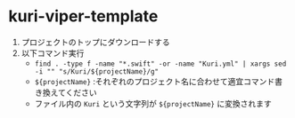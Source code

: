 # kuri-viper-template
1. プロジェクトのトップにダウンロードする
2. 以下コマンド実行
    * `find . -type f -name "*.swift" -or -name "Kuri.yml" | xargs sed -i "" "s/Kuri/${projectName}/g"`
    * `${projectName}` :それぞれのプロジェクト名に合わせて適宜コマンド書き換えてください
    * ファイル内の `Kuri` という文字列が `${projectName}` に変換されます
